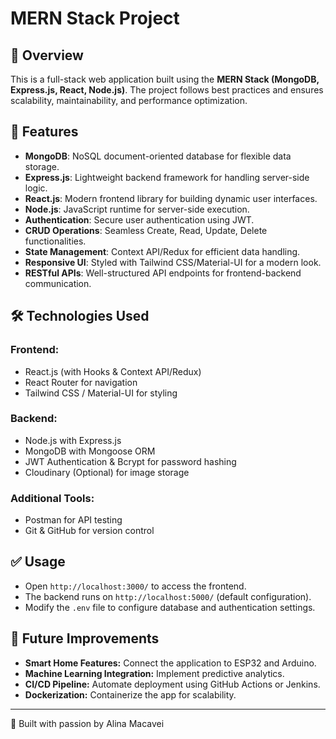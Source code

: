 # MERN Stack Project

## 📌 Overview
This is a full-stack web application built using the **MERN Stack (MongoDB, Express.js, React, Node.js)**. The project follows best practices and ensures scalability, maintainability, and performance optimization.

## 🚀 Features
- **MongoDB**: NoSQL document-oriented database for flexible data storage.
- **Express.js**: Lightweight backend framework for handling server-side logic.
- **React.js**: Modern frontend library for building dynamic user interfaces.
- **Node.js**: JavaScript runtime for server-side execution.
- **Authentication**: Secure user authentication using JWT.
- **CRUD Operations**: Seamless Create, Read, Update, Delete functionalities.
- **State Management**: Context API/Redux for efficient data handling.
- **Responsive UI**: Styled with Tailwind CSS/Material-UI for a modern look.
- **RESTful APIs**: Well-structured API endpoints for frontend-backend communication.

## 🛠️ Technologies Used
### Frontend:
- React.js (with Hooks & Context API/Redux)
- React Router for navigation
- Tailwind CSS / Material-UI for styling

### Backend:
- Node.js with Express.js
- MongoDB with Mongoose ORM
- JWT Authentication & Bcrypt for password hashing
- Cloudinary (Optional) for image storage

### Additional Tools:
- Postman for API testing
- Git & GitHub for version control

## ✅ Usage
- Open `http://localhost:3000/` to access the frontend.
- The backend runs on `http://localhost:5000/` (default configuration).
- Modify the `.env` file to configure database and authentication settings.

## 📌 Future Improvements
- **Smart Home Features:** Connect the application to ESP32 and Arduino.
- **Machine Learning Integration:** Implement predictive analytics.
- **CI/CD Pipeline:** Automate deployment using GitHub Actions or Jenkins.
- **Dockerization:** Containerize the app for scalability.
  
---------------------------------------------------------------------------------------------
🚀 Built with passion by Alina Macavei 

